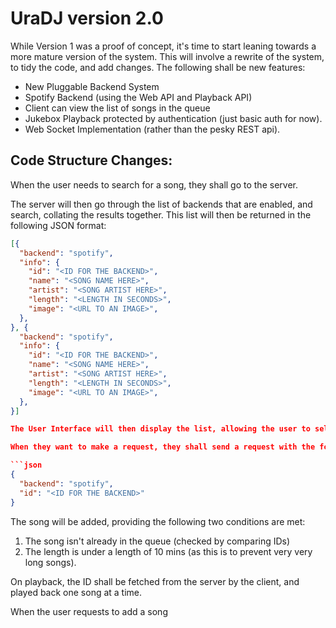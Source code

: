 # UraDJ version 2.0
While Version 1 was a proof of concept, it's time to start leaning towards a more
mature version of the system. This will involve a rewrite of the system,
to tidy the code, and add changes. The following shall be new features:

- New Pluggable Backend System
- Spotify Backend (using the Web API and Playback API)
- Client can view the list of songs in the queue
- Jukebox Playback protected by authentication (just basic auth for now).
- Web Socket Implementation (rather than the pesky REST api).

## Code Structure Changes:

When the user needs to search for a song, they shall go to the server.

The server will then go through the list of backends that are enabled, and search,
collating the results together. This list will then be returned in the following
JSON format:

```json
[{
  "backend": "spotify",
  "info": {
    "id": "<ID FOR THE BACKEND>",
    "name": "<SONG NAME HERE>",
    "artist": "<SONG ARTIST HERE>",
    "length": "<LENGTH IN SECONDS>",
    "image": "<URL TO AN IMAGE>",
  },
}, {
  "backend": "spotify",
  "info": {
    "id": "<ID FOR THE BACKEND>",
    "name": "<SONG NAME HERE>",
    "artist": "<SONG ARTIST HERE>",
    "length": "<LENGTH IN SECONDS>",
    "image": "<URL TO AN IMAGE>",
  },
}]

The User Interface will then display the list, allowing the user to select their song of choice.

When they want to make a request, they shall send a request with the following information:

```json
{
  "backend": "spotify",
  "id": "<ID FOR THE BACKEND>"
}
```
The song will be added, providing the following two conditions are met:
1. The song isn't already in the queue (checked by comparing IDs)
2. The length is under a length of 10 mins (as this is to prevent very very long songs).

On playback, the ID shall be fetched from the server by the client, and played back
one song at a time.

When the user requests to add a song
